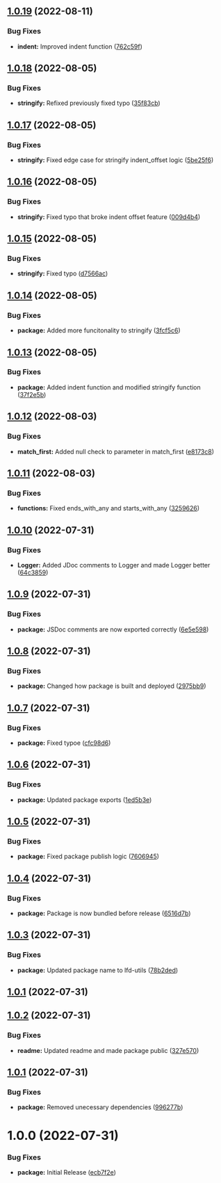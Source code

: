## [1.0.19](https://github.com/Luis-Domenech/lfd-utils/compare/v1.0.18...v1.0.19) (2022-08-11)


### Bug Fixes

* **indent:** Improved indent function ([762c59f](https://github.com/Luis-Domenech/lfd-utils/commit/762c59f646e40e160df6eaa337d310f4f7c38364))

## [1.0.18](https://github.com/Luis-Domenech/lfd-utils/compare/v1.0.17...v1.0.18) (2022-08-05)


### Bug Fixes

* **stringify:** Refixed previously fixed typo ([35f83cb](https://github.com/Luis-Domenech/lfd-utils/commit/35f83cb8ad03445d8ed0a0614015a4b6349bd978))

## [1.0.17](https://github.com/Luis-Domenech/lfd-utils/compare/v1.0.16...v1.0.17) (2022-08-05)


### Bug Fixes

* **stringify:** Fixed edge case for stringify indent_offset logic ([5be25f6](https://github.com/Luis-Domenech/lfd-utils/commit/5be25f688a187d9c7e6bc6d97f16b754f608ea61))

## [1.0.16](https://github.com/Luis-Domenech/lfd-utils/compare/v1.0.15...v1.0.16) (2022-08-05)


### Bug Fixes

* **stringify:** Fixed typo that broke indent offset feature ([009d4b4](https://github.com/Luis-Domenech/lfd-utils/commit/009d4b41b2134e623241f614997ae99bcba8c17e))

## [1.0.15](https://github.com/Luis-Domenech/lfd-utils/compare/v1.0.14...v1.0.15) (2022-08-05)


### Bug Fixes

* **stringify:** Fixed typo ([d7566ac](https://github.com/Luis-Domenech/lfd-utils/commit/d7566accb5db936f9b1a6b1796b723aa80bbc08e))

## [1.0.14](https://github.com/Luis-Domenech/lfd-utils/compare/v1.0.13...v1.0.14) (2022-08-05)


### Bug Fixes

* **package:** Added more funcitonality to stringify ([3fcf5c6](https://github.com/Luis-Domenech/lfd-utils/commit/3fcf5c64cb37a3dce26bc7ea6fc1b92f8b70a71f))

## [1.0.13](https://github.com/Luis-Domenech/lfd-utils/compare/v1.0.12...v1.0.13) (2022-08-05)


### Bug Fixes

* **package:** Added indent function and modified stringify function ([37f2e5b](https://github.com/Luis-Domenech/lfd-utils/commit/37f2e5b517bbcd1091f827f0ebb79687005b41fe))

## [1.0.12](https://github.com/Luis-Domenech/lfd-utils/compare/v1.0.11...v1.0.12) (2022-08-03)


### Bug Fixes

* **match_first:** Added null check to parameter in match_first ([e8173c8](https://github.com/Luis-Domenech/lfd-utils/commit/e8173c822c80f9b5e5ed1bab3e2a3504a4da781e))

## [1.0.11](https://github.com/Luis-Domenech/lfd-utils/compare/v1.0.10...v1.0.11) (2022-08-03)


### Bug Fixes

* **functions:** Fixed ends_with_any and starts_with_any ([3259626](https://github.com/Luis-Domenech/lfd-utils/commit/3259626b83ae9103c7dcf498240cec7b6ffaaced))

## [1.0.10](https://github.com/Luis-Domenech/lfd-utils/compare/v1.0.9...v1.0.10) (2022-07-31)


### Bug Fixes

* **Logger:** Added JDoc comments to Logger and made Logger better ([64c3859](https://github.com/Luis-Domenech/lfd-utils/commit/64c3859472ac716760d1c8354738796db9d95121))

## [1.0.9](https://github.com/Luis-Domenech/lfd-utils/compare/v1.0.8...v1.0.9) (2022-07-31)


### Bug Fixes

* **package:** JSDoc comments are now exported correctly ([6e5e598](https://github.com/Luis-Domenech/lfd-utils/commit/6e5e598134dce1bf89cb10885bc38c9a5d31b0ca))

## [1.0.8](https://github.com/Luis-Domenech/lfd-utils/compare/v1.0.7...v1.0.8) (2022-07-31)


### Bug Fixes

* **package:** Changed how package is built and deployed ([2975bb9](https://github.com/Luis-Domenech/lfd-utils/commit/2975bb9b4f972703d1cf36df93579ea5b94297d8))

## [1.0.7](https://github.com/Luis-Domenech/lfd-utils/compare/v1.0.6...v1.0.7) (2022-07-31)


### Bug Fixes

* **package:** Fixed typoe ([cfc98d6](https://github.com/Luis-Domenech/lfd-utils/commit/cfc98d60bd05462c90e85e7f0f5e247003f1f1e6))

## [1.0.6](https://github.com/Luis-Domenech/lfd-utils/compare/v1.0.5...v1.0.6) (2022-07-31)


### Bug Fixes

* **package:** Updated package exports ([1ed5b3e](https://github.com/Luis-Domenech/lfd-utils/commit/1ed5b3ef4c59257c5897f9c787ed1a3f4e68737e))

## [1.0.5](https://github.com/Luis-Domenech/lfd-utils/compare/v1.0.4...v1.0.5) (2022-07-31)


### Bug Fixes

* **package:** Fixed package publish logic ([7606945](https://github.com/Luis-Domenech/lfd-utils/commit/760694586cb9db604f4d654afedc4a31a16d69e2))

## [1.0.4](https://github.com/Luis-Domenech/lfd-utils/compare/v1.0.3...v1.0.4) (2022-07-31)


### Bug Fixes

* **package:** Package is now  bundled before release ([6516d7b](https://github.com/Luis-Domenech/lfd-utils/commit/6516d7b3a770d66c8988626eb871f9859b3c5d48))

## [1.0.3](https://github.com/Luis-Domenech/lfd-utils/compare/v1.0.2...v1.0.3) (2022-07-31)


### Bug Fixes

* **package:** Updated package name to lfd-utils ([78b2ded](https://github.com/Luis-Domenech/lfd-utils/commit/78b2ded9b65fcbbb100c4f349bcfbdc0a2d35f69))

## [1.0.1](https://github.com/Luis-Domenech/lfd-utils/compare/v1.0.0...v1.0.1) (2022-07-31)
## [1.0.2](https://github.com/Luis-Domenech/lfd-utils/compare/v1.0.1...v1.0.2) (2022-07-31)


### Bug Fixes

* **readme:** Updated readme and made package public ([327e570](https://github.com/Luis-Domenech/lfd-utils/commit/327e5701c21cc630f696b2c3d735e62062c07e14))

## [1.0.1](https://github.com/Luis-Domenech/lfd-utils/compare/v1.0.0...v1.0.1) (2022-07-31)


### Bug Fixes

* **package:** Removed unecessary dependencies ([996277b](https://github.com/Luis-Domenech/lfd-utils/commit/996277b4079437f3d5a5618df9384322a3e1883f))

# 1.0.0 (2022-07-31)


### Bug Fixes

* **package:** Initial Release ([ecb7f2e](https://github.com/Luis-Domenech/lfd-utils/commit/ecb7f2e9dbc9d6895d9324797b53b740b29786cf))
